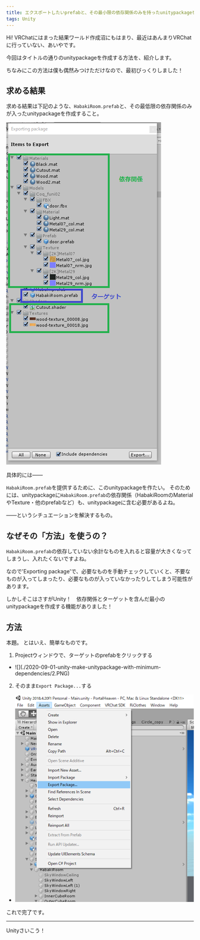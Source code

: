 ```yaml
---
title: エクスポートしたいprefabと、その最小限の依存関係のみを持ったunitypackageを作成する
tags: Unity
---
```


Hi!
VRChatにはまった結果ワールド作成沼にもはまり、最近はあんまりVRChatに行っていない、あいやです。

今回はタイトルの通りのunitypackageを作成する方法を、紹介します。

ちなみにこの方法は僕も偶然みつけただけなので、最初びっくりしました！

## 求める結果

求める結果は下記のような、`HabakiRoom.prefab`と、その最低限の依存関係のみが入ったunitypackageを作成すること。

![](./2020-09-01-unity-make-unitypackage-with-minimum-dependencies/1.PNG)

具体的には――

`HabakiRoom.prefab`を提供するために、このunitypackageを作たい。
そのためには、unitypackageに`HabakiRoom.prefab`の依存関係（HabakiRoomのMaterialやTexture・他のprefabなど）も、unitypackageに含む必要があるよね。

――というシチュエーションを解決するもの。

## なぜその「方法」を使うの？

`HabakiRoom.prefab`の依存していない余計なものを入れると容量が大きくなってしまうし、入れたくないですよね。

なので'Exporting package'で、必要なものを手動チェックしていくと、不要なものが入ってしまったり、必要なものが入っていなかったりしてしまう可能性があります。

しかしそこはさすがUnity！　依存関係とターゲットを含んだ最小のunitypackageを作成する機能がありました！

## 方法

本題。
とはいえ、簡単なものです。

1. Projectウィンドウで、ターゲットのprefabをクリックする
  - <div class="wrap-fluid">![](./2020-09-01-unity-make-unitypackage-with-minimum-dependencies/2.PNG)</div>
2. そのまま`Export Package...`する
  - ![](./2020-09-01-unity-make-unitypackage-with-minimum-dependencies/3.PNG)

これで完了です。

- - - - -

Unityさいこう！
